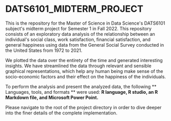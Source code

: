 # DATS6101_MIDTERM_PROJECT

This is the repository for the Master of Science in Data Science's DATS6101 subject's midterm project for Semester 1 in Fall 2022. This repository consists of an exploratory data analysis of the relationship between an individual's social class, work satisfaction, financial satisfaction, and general happiness using data from the General Social Survey conducted in the United States from 1972 to 2021.

We plotted the data over the entirety of the time and generated interesting insights. We have streamlined the data through relevant and sensible graphical representations, which help any human being make sense of the socio-economic factors and their effect on the happiness of the individuals.

To perform the analysis and present the analyzed data, the following ** Languages, tools, and formats ** were used: **R language, R studio, an R Markdown file, and Microsoft Power Point.**

Please navigate to the root of the project directory in order to dive deeper into the finer details of the complete implementation.
 
